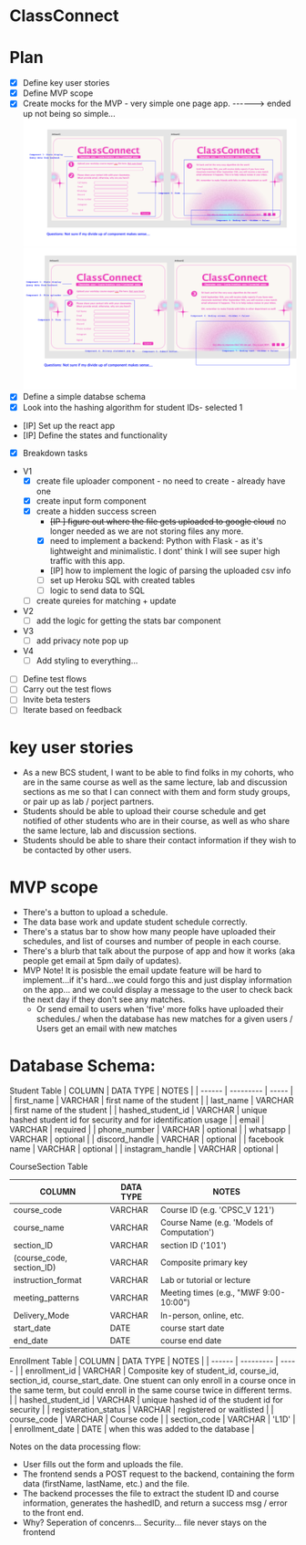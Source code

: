 # ClassConnect

# Plan

- [x] Define key user stories
- [x] Define MVP scope
- [x] Create mocks for the MVP - very simple one page app.
      ------> ended up not being so simple...
      ![mock](/docs/mock.png)
      ![mock with components](/docs/mvp-mock-with-components.png)
- [x] Define a simple databse schema
- [x] Look into the hashing algorithm for student IDs- selected 1
- [IP] Set up the react app
- [IP] Define the states and functionality
- [x] Breakdown tasks
- V1
  - [x] create file uploader component - no need to create - already have one
  - [x] create input form component
  - [x] create a hidden success screen
    - ~~[IP ] figure out where the file gets uploaded to google cloud~~ no longer needed as we are not storing files any more.
    - [x] need to implement a backend: Python with Flask - as it's lightweight and minimalistic. I dont' think I will see super high traffic with this app.
    - [IP] how to implement the logic of parsing the uploaded csv info
    - [ ] set up Heroku SQL with created tables
    - [ ] logic to send data to SQL
  - [ ] create qureies for matching + update
- V2
  - [ ] add the logic for getting the stats bar component
- V3
  - [ ] add privacy note pop up
- V4
  - [ ] Add styling to everything...
- [ ] Define test flows
- [ ] Carry out the test flows
- [ ] Invite beta testers
- [ ] Iterate based on feedback

# key user stories

- As a new BCS student, I want to be able to find folks in my cohorts, who are in the same course as well as the same lecture, lab and discussion sections as me so that I can connect with them and form study groups, or pair up as lab / porject partners.
- Students should be able to upload their course schedule and get notified of other students who are in their course, as well as who share the same lecture, lab and discussion sections.
- Students should be able to share their contact information if they wish to be contacted by other users.

# MVP scope

- There's a button to upload a schedule.
- The data base work and update student schedule correctly.
- There's a status bar to show how many people have uploaded their schedules, and list of courses and number of people in each course.
- There's a blurb that talk about the purpose of app and how it works (aka people get email at 5pm daily of updates).
- MVP Note! It is posisble the email update feature will be hard to implement...if it's hard...we could forgo this and just display information on the app... and we could display a message to the user to check back the next day if they don't see any matches.
  - Or send email to users when 'five' more folks have uploaded their schedules./ when the database has new matches for a given users / Users get an email with new matches

# Database Schema:

Student Table
| COLUMN | DATA TYPE | NOTES |
| ------ | --------- | ----- |
| first_name | VARCHAR | first name of the student |
| last_name | VARCHAR | first name of the student |
| hashed_student_id | VARCHAR | unique hashed student id for security and for identification usage |
| email | VARCHAR | required |
| phone_number | VARCHAR | optional |
| whatsapp | VARCHAR | optional |
| discord_handle | VARCHAR | optional |
| facebook name | VARCHAR | optional |
| instagram_handle | VARCHAR | optional |

CourseSection Table

| COLUMN                    | DATA TYPE | NOTES                                      |
| ------------------------- | --------- | ------------------------------------------ |
| course_code               | VARCHAR   | Course ID (e.g. 'CPSC_V 121')              |
| course_name               | VARCHAR   | Course Name (e.g. 'Models of Computation') |
| section_ID                | VARCHAR   | section ID ('101')                         |
| (course_code, section_ID) | VARCHAR   | Composite primary key                      |
| instruction_format        | VARCHAR   | Lab or tutorial or lecture                 |
| meeting_patterns          | VARCHAR   | Meeting times (e.g., "MWF 9:00-10:00")     |
| Delivery_Mode             | VARCHAR   | In-person, online, etc.                    |
| start_date                | DATE      | course start date                          |
| end_date                  | DATE      | course end date                            |

Enrollment Table
| COLUMN | DATA TYPE | NOTES |
| ------ | --------- | ----- |
| enrollment_id | VARCHAR | Composite key of student_id, course_id, section_id, course_start_date. One stuent can only enroll in a course once in the same term, but could enroll in the same course twice in different terms. |
| hashed_student_id | VARCHAR | unique hashed id of the student id for security |
| registeration_status | VARCHAR | registered or waitlisted |
| course_code | VARCHAR | Course code |
| section_code | VARCHAR | 'L1D' |
| enrollment_date | DATE | when this was added to the database |

Notes on the data processing flow:

- User fills out the form and uploads the file.
- The frontend sends a POST request to the backend, containing the form data (firstName, lastName, etc.) and the file.
- The backend processes the file to extract the student ID and course information, generates the hashedID, and return a success msg / error to the front end.
- Why? Seperation of concenrs... Security... file never stays on the frontend
